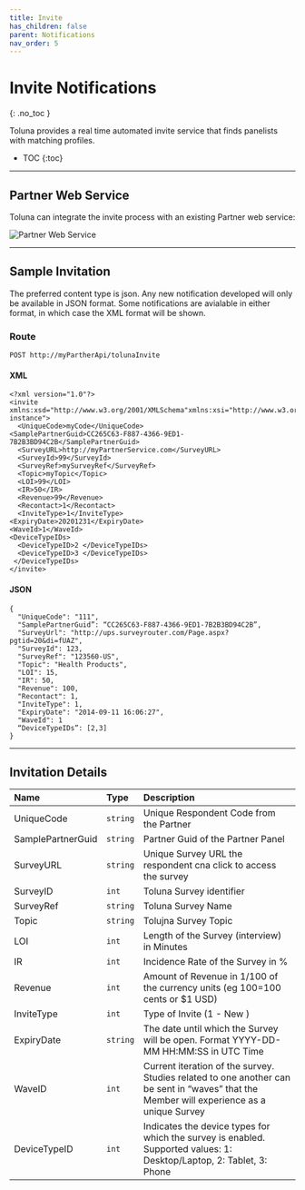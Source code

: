 ```yaml
---
title: Invite
has_children: false
parent: Notifications
nav_order: 5
---
```


# Invite  Notifications
{: .no_toc }

Toluna provides a real time automated invite service that finds panelists with matching profiles.


* TOC
{:toc}

---

## Partner Web Service

Toluna can integrate the invite process with an existing Partner web service:

![Partner Web Service](https://github.com/josh-toluna/tolunaintegratedpaneldocs/blob/master/resources/Screenshot%202020-02-05%20at%2011.21.03.png?raw=true)

---

## Sample Invitation

The preferred content type is json. Any new notification developed will only be available in JSON format. Some notifications are avialable in either format, in which case the XML format will be shown.

### Route
```plaintext
POST http://myPartherApi/tolunaInvite
```

#### XML
```
<?xml version="1.0"?>
<invite xmlns:xsd="http://www.w3.org/2001/XMLSchema"xmlns:xsi="http://www.w3.org/2001/XMLSchema-instance"> 
  <UniqueCode>myCode</UniqueCode>
<SamplePartnerGuid>CC265C63-F887-4366-9ED1-7B2B3BD94C2B</SamplePartnerGuid>
  <SurveyURL>http://myPartnerService.com</SurveyURL>
  <SurveyId>99</SurveyId>
  <SurveyRef>mySurveyRef</SurveyRef>
  <Topic>myTopic</Topic>
  <LOI>99</LOI>
  <IR>50</IR>
  <Revenue>99</Revenue>
  <Recontact>1</Recontact>
  <InviteType>1</InviteType>
<ExpiryDate>20201231</ExpiryDate>
<WaveId>1</WaveId>
<DeviceTypeIDs>
  <DeviceTypeID>2 </DeviceTypeIDs>
  <DeviceTypeID>3 </DeviceTypeIDs>
 </DeviceTypeIDs>
</invite>
```

#### JSON
```plaintext
{
  "UniqueCode": "111",
  "SamplePartnerGuid”: “CC265C63-F887-4366-9ED1-7B2B3BD94C2B”,
  "SurveyUrl": "http://ups.surveyrouter.com/Page.aspx?pgtid=20&di=fUAZ",
  "SurveyId": 123,
  "SurveyRef": "123560-US",
  "Topic": "Health Products",
  "LOI": 15,
  "IR": 50,
  "Revenue": 100,
  "Recontact": 1,
  "InviteType": 1,
  "ExpiryDate": "2014-09-11 16:06:27",
  "WaveId": 1
  “DeviceTypeIDs”: [2,3]
}
```

---

## Invitation Details

| Name | Type | Description |
| :--- | :--- | :--- |
| UniqueCode | ```string``` | Unique Respondent Code from the Partner |
| SamplePartnerGuid | ```string``` | Partner Guid of the Partner Panel |
| SurveyURL | ```string``` | Unique Survey URL the respondent cna click to access the survey |
| SurveyID | ```int``` | Toluna Survey identifier |
| SurveyRef | ```string``` | Toluna Survey Name |
| Topic | ```string``` | Tolujna Survey Topic |
| LOI | ```int``` | Length of the Survey (interview) in Minutes |
| IR | ```int``` | Incidence Rate of the Survey in % |
| Revenue | ```int``` | Amount of Revenue in 1/100 of the currency units (eg 100=100 cents or $1 USD) |
| InviteType | ```int``` | Type of Invite (1 - New ) |
| ExpiryDate | ```string``` | The date until which the Survey will be open. Format YYYY-DD-MM HH:MM:SS in UTC Time |
| WaveID | ```int``` | Current iteration of the survey. Studies related to one another can be sent in “waves” that the Member will experience as a unique Survey |
| DeviceTypeID | ```int``` | Indicates the device types for which the survey is enabled. Supported values: 1: Desktop/Laptop, 2: Tablet, 3: Phone |

